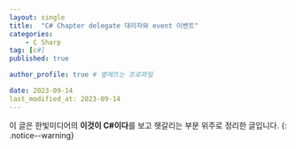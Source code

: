 ```yaml
---
layout: single
title:  "C# Chapter delegate 대리자와 event 이벤트"
categories: 
    - C Sharp
tag: [c#]
published: true

author_profile: true # 옆에뜨는 프로파일

date: 2023-09-14
last_modified_at: 2023-09-14
---
```

<!-- 
{: .notice--warning} // 알림 강조
{: .notice--success} // 초록색 강조
{: .notice--danger } // 초록색 강조
{: .notice--info}
{: .notice--primary}
{: .notice}

{: .H1-font}         // 제목 색
<span style="color:Skyblue"> 색 넣기 </span>
<br/> 한줄 내리기
 -->

이 글은 한빛미디어의 **이것이 C#이다**를 보고 헷갈리는 부분 위주로 정리한 글입니다.
{: .notice--warning}
